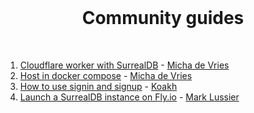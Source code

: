 <br>

<h1 align="center">Community guides</h1>

<br>

1. [Cloudflare worker with SurrealDB](01-Cloudflare_worker_with_SurrealDB.md) - [Micha de Vries](https://github.com/kearfy)
2. [Host in docker compose](02-Host_in_docker_compose.md) - [Micha de Vries](https://github.com/kearfy)
3. [How to use signin and signup](03_How_to_use_signin_and_signup.md) - [Koakh](https://github.com/koakh)
4. [Launch a SurrealDB instance on Fly.io](04-Launch_Instance_On_Flyio.md) - [Mark Lussier](https://github.com/intabulas)
